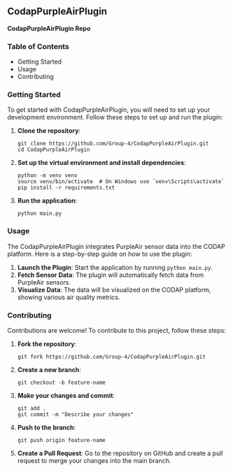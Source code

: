 ## CodapPurpleAirPlugin
**CodapPurpleAirPlugin Repo**

### Table of Contents
- Getting Started
- Usage
- Contributing

### Getting Started
To get started with CodapPurpleAirPlugin, you will need to set up your development environment. Follow these steps to set up and run the plugin:

1. **Clone the repository**:
    ```
    git clone https://github.com/Group-4/CodapPurpleAirPlugin.git
    cd CodapPurpleAirPlugin
    ```

2. **Set up the virtual environment and install dependencies**:
    ```
    python -m venv venv
    source venv/bin/activate  # On Windows use `venv\Scripts\activate`
    pip install -r requirements.txt
    ```

3. **Run the application**:
    ```
    python main.py
    ```

### Usage
The CodapPurpleAirPlugin integrates PurpleAir sensor data into the CODAP platform. Here is a step-by-step guide on how to use the plugin:

1. **Launch the Plugin**: Start the application by running `python main.py`.
2. **Fetch Sensor Data**: The plugin will automatically fetch data from PurpleAir sensors.
3. **Visualize Data**: The data will be visualized on the CODAP platform, showing various air quality metrics.

### Contributing
Contributions are welcome! To contribute to this project, follow these steps:

1. **Fork the repository**:
    ```
    git fork https://github.com/Group-4/CodapPurpleAirPlugin.git
    ```

2. **Create a new branch**:
    ```
    git checkout -b feature-name
    ```

3. **Make your changes and commit**:
    ```
    git add .
    git commit -m "Describe your changes"
    ```

4. **Push to the branch**:
    ```
    git push origin feature-name
    ```

5. **Create a Pull Request**: Go to the repository on GitHub and create a pull request to merge your changes into the main branch.
